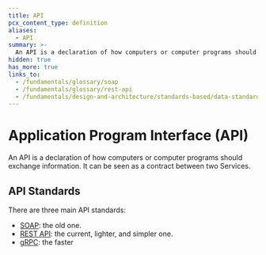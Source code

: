 ```yaml
---
title: API
pcx_content_type: definition
aliases:
  - API
summary: >-
  An API is a declaration of how computers or computer programs should exchange information. It can be seen as a contract between two Services.
hidden: true
has_more: true
links_to:
  - /fundamentals/glossary/soap
  - /fundamentals/glossary/rest-api
  - /fundamentals/design-and-architecture/standards-based/data-standards/grpc
---
```


# Application Program Interface (API)

An API is a declaration of how computers or computer programs should exchange information. It can be seen as a contract between two Services.

## API Standards

There are three main API standards:

- [SOAP](/fundamentals/glossary/soap): the old one.
- [REST API](/fundamentals/glossary/rest-api): the current, lighter, and simpler one.
- [gRPC](/fundamentals/design-and-architecture/standards-based/data-standards/grpc): the faster

